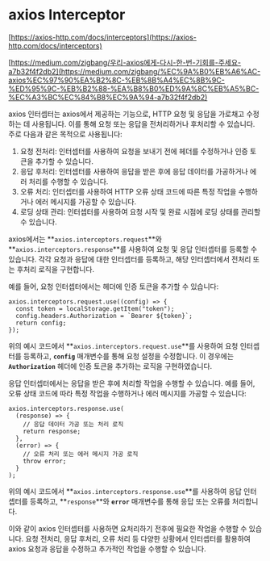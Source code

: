 # axios Interceptor

[https://axios-http.com/docs/interceptors](https://axios-http.com/docs/interceptors)

[https://medium.com/zigbang/우리-axios에게-다시-한-번-기회를-주세요-a7b32f4f2db2](https://medium.com/zigbang/%EC%9A%B0%EB%A6%AC-axios%EC%97%90%EA%B2%8C-%EB%8B%A4%EC%8B%9C-%ED%95%9C-%EB%B2%88-%EA%B8%B0%ED%9A%8C%EB%A5%BC-%EC%A3%BC%EC%84%B8%EC%9A%94-a7b32f4f2db2)

axios 인터셉터는 axios에서 제공하는 기능으로, HTTP 요청 및 응답을 가로채고 수정하는 데 사용됩니다. 이를 통해 요청 또는 응답을 전처리하거나 후처리할 수 있습니다. 주로 다음과 같은 목적으로 사용됩니다:

1. 요청 전처리: 인터셉터를 사용하여 요청을 보내기 전에 헤더를 수정하거나 인증 토큰을 추가할 수 있습니다.
2. 응답 후처리: 인터셉터를 사용하여 응답을 받은 후에 응답 데이터를 가공하거나 에러 처리를 수행할 수 있습니다.
3. 오류 처리: 인터셉터를 사용하여 HTTP 오류 상태 코드에 따른 특정 작업을 수행하거나 에러 메시지를 가공할 수 있습니다.
4. 로딩 상태 관리: 인터셉터를 사용하여 요청 시작 및 완료 시점에 로딩 상태를 관리할 수 있습니다.

axios에서는 **`axios.interceptors.request`**와 **`axios.interceptors.response`**를 사용하여 요청 및 응답 인터셉터를 등록할 수 있습니다. 각각 요청과 응답에 대한 인터셉터를 등록하고, 해당 인터셉터에서 전처리 또는 후처리 로직을 구현합니다.

예를 들어, 요청 인터셉터에서는 헤더에 인증 토큰을 추가할 수 있습니다:

```tsx
axios.interceptors.request.use((config) => {
  const token = localStorage.getItem("token");
  config.headers.Authorization = `Bearer ${token}`;
  return config;
});
```

위의 예시 코드에서 **`axios.interceptors.request.use`**를 사용하여 요청 인터셉터를 등록하고, **`config`** 매개변수를 통해 요청 설정을 수정합니다. 이 경우에는 **`Authorization`** 헤더에 인증 토큰을 추가하는 로직을 구현하였습니다.

응답 인터셉터에서는 응답을 받은 후에 처리할 작업을 수행할 수 있습니다. 예를 들어, 오류 상태 코드에 따라 특정 작업을 수행하거나 에러 메시지를 가공할 수 있습니다:

```tsx
axios.interceptors.response.use(
  (response) => {
    // 응답 데이터 가공 또는 처리 로직
    return response;
  },
  (error) => {
    // 오류 처리 또는 에러 메시지 가공 로직
    throw error;
  }
);
```

위의 예시 코드에서 **`axios.interceptors.response.use`**를 사용하여 응답 인터셉터를 등록하고, **`response`**와 **`error`** 매개변수를 통해 응답 또는 오류를 처리합니다.

이와 같이 axios 인터셉터를 사용하면 요처리하기 전후에 필요한 작업을 수행할 수 있습니다. 요청 전처리, 응답 후처리, 오류 처리 등 다양한 상황에서 인터셉터를 활용하여 axios 요청과 응답을 수정하고 추가적인 작업을 수행할 수 있습니다.
